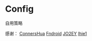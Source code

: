# Config
自用策略

感谢：
[ConnersHua](https://github.com/ConnersHua)
[Fndroid](https://github.com/Fndroid)
[JO2EY](https://github.com/JO2EY)
[lhie1](https://github.com/lhie1)
